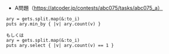 - A問題（https://atcoder.jp/contests/abc075/tasks/abc075_a）
```
ary = gets.split.map(&:to_i)
puts ary.min_by { |v| ary.count(v) }

もしくは
ary = gets.split.map(&:to_i)
puts ary.select { |v| ary.count(v) == 1 }
```
